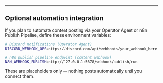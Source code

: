 

---

## Optional automation integration

If you plan to automate content posting via your Operator Agent or n8n Publish Pipeline, define these environment variables:

```bash
# Discord notifications (Operator Agent)
DISCORD_WEBHOOK_OPS=https://discord.com/api/webhooks/your_webhook_here

# n8n publish pipeline endpoint (content webhook)
N8N_WEBHOOK_PUBLISH=http://127.0.0.1:5678/webhook/publish/run
```

These are placeholders only — nothing posts automatically until you connect them.
